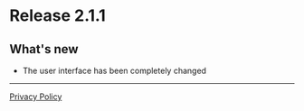 # Release 2.1.1

## What's new
- The user interface has been completely changed

---

[Privacy Policy](https://mewing-pear-388.notion.site/20a6f8e6dcaa80fca1e1d0d47d793288)